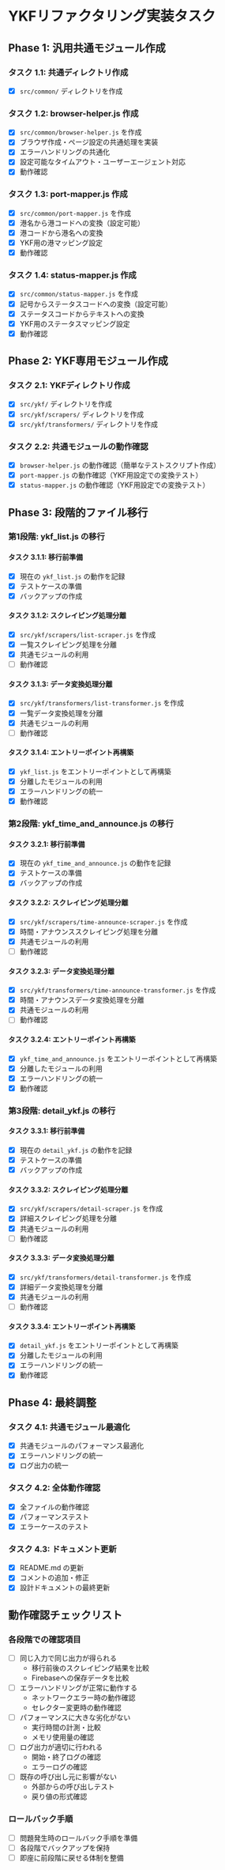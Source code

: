 # YKFリファクタリング実装タスク

## Phase 1: 汎用共通モジュール作成

### タスク 1.1: 共通ディレクトリ作成
- [x] `src/common/` ディレクトリを作成

### タスク 1.2: browser-helper.js 作成
- [x] `src/common/browser-helper.js` を作成
- [x] ブラウザ作成・ページ設定の共通処理を実装
- [x] エラーハンドリングの共通化
- [x] 設定可能なタイムアウト・ユーザーエージェント対応
- [x] 動作確認

### タスク 1.3: port-mapper.js 作成
- [x] `src/common/port-mapper.js` を作成
- [x] 港名から港コードへの変換（設定可能）
- [x] 港コードから港名への変換
- [x] YKF用の港マッピング設定
- [x] 動作確認

### タスク 1.4: status-mapper.js 作成
- [x] `src/common/status-mapper.js` を作成
- [x] 記号からステータスコードへの変換（設定可能）
- [x] ステータスコードからテキストへの変換
- [x] YKF用のステータスマッピング設定
- [x] 動作確認

## Phase 2: YKF専用モジュール作成

### タスク 2.1: YKFディレクトリ作成
- [x] `src/ykf/` ディレクトリを作成
- [x] `src/ykf/scrapers/` ディレクトリを作成
- [x] `src/ykf/transformers/` ディレクトリを作成

### タスク 2.2: 共通モジュールの動作確認
- [x] `browser-helper.js` の動作確認（簡単なテストスクリプト作成）
- [x] `port-mapper.js` の動作確認（YKF用設定での変換テスト）
- [x] `status-mapper.js` の動作確認（YKF用設定での変換テスト）

## Phase 3: 段階的ファイル移行

### 第1段階: ykf_list.js の移行

#### タスク 3.1.1: 移行前準備
- [x] 現在の `ykf_list.js` の動作を記録
- [x] テストケースの準備
- [x] バックアップの作成

#### タスク 3.1.2: スクレイピング処理分離
- [x] `src/ykf/scrapers/list-scraper.js` を作成
- [x] 一覧スクレイピング処理を分離
- [x] 共通モジュールの利用
- [ ] 動作確認

#### タスク 3.1.3: データ変換処理分離
- [x] `src/ykf/transformers/list-transformer.js` を作成
- [x] 一覧データ変換処理を分離
- [x] 共通モジュールの利用
- [ ] 動作確認

#### タスク 3.1.4: エントリーポイント再構築
- [x] `ykf_list.js` をエントリーポイントとして再構築
- [x] 分離したモジュールの利用
- [x] エラーハンドリングの統一
- [x] 動作確認

### 第2段階: ykf_time_and_announce.js の移行

#### タスク 3.2.1: 移行前準備
- [x] 現在の `ykf_time_and_announce.js` の動作を記録
- [x] テストケースの準備
- [x] バックアップの作成

#### タスク 3.2.2: スクレイピング処理分離
- [x] `src/ykf/scrapers/time-announce-scraper.js` を作成
- [x] 時間・アナウンススクレイピング処理を分離
- [x] 共通モジュールの利用
- [ ] 動作確認

#### タスク 3.2.3: データ変換処理分離
- [x] `src/ykf/transformers/time-announce-transformer.js` を作成
- [x] 時間・アナウンスデータ変換処理を分離
- [x] 共通モジュールの利用
- [ ] 動作確認

#### タスク 3.2.4: エントリーポイント再構築
- [x] `ykf_time_and_announce.js` をエントリーポイントとして再構築
- [x] 分離したモジュールの利用
- [x] エラーハンドリングの統一
- [x] 動作確認

### 第3段階: detail_ykf.js の移行

#### タスク 3.3.1: 移行前準備
- [x] 現在の `detail_ykf.js` の動作を記録
- [x] テストケースの準備
- [x] バックアップの作成

#### タスク 3.3.2: スクレイピング処理分離
- [x] `src/ykf/scrapers/detail-scraper.js` を作成
- [x] 詳細スクレイピング処理を分離
- [x] 共通モジュールの利用
- [ ] 動作確認

#### タスク 3.3.3: データ変換処理分離
- [x] `src/ykf/transformers/detail-transformer.js` を作成
- [x] 詳細データ変換処理を分離
- [x] 共通モジュールの利用
- [ ] 動作確認

#### タスク 3.3.4: エントリーポイント再構築
- [x] `detail_ykf.js` をエントリーポイントとして再構築
- [x] 分離したモジュールの利用
- [x] エラーハンドリングの統一
- [x] 動作確認

## Phase 4: 最終調整

### タスク 4.1: 共通モジュール最適化
- [x] 共通モジュールのパフォーマンス最適化
- [x] エラーハンドリングの統一
- [x] ログ出力の統一

### タスク 4.2: 全体動作確認
- [x] 全ファイルの動作確認
- [x] パフォーマンステスト
- [x] エラーケースのテスト

### タスク 4.3: ドキュメント更新
- [x] README.md の更新
- [x] コメントの追加・修正
- [x] 設計ドキュメントの最終更新

## 動作確認チェックリスト

### 各段階での確認項目
- [ ] 同じ入力で同じ出力が得られる
  - 移行前後のスクレイピング結果を比較
  - Firebaseへの保存データを比較
- [ ] エラーハンドリングが正常に動作する
  - ネットワークエラー時の動作確認
  - セレクター変更時の動作確認
- [ ] パフォーマンスに大きな劣化がない
  - 実行時間の計測・比較
  - メモリ使用量の確認
- [ ] ログ出力が適切に行われる
  - 開始・終了ログの確認
  - エラーログの確認
- [ ] 既存の呼び出し元に影響がない
  - 外部からの呼び出しテスト
  - 戻り値の形式確認

### ロールバック手順
- [ ] 問題発生時のロールバック手順を準備
- [ ] 各段階でバックアップを保持
- [ ] 即座に前段階に戻せる体制を整備
